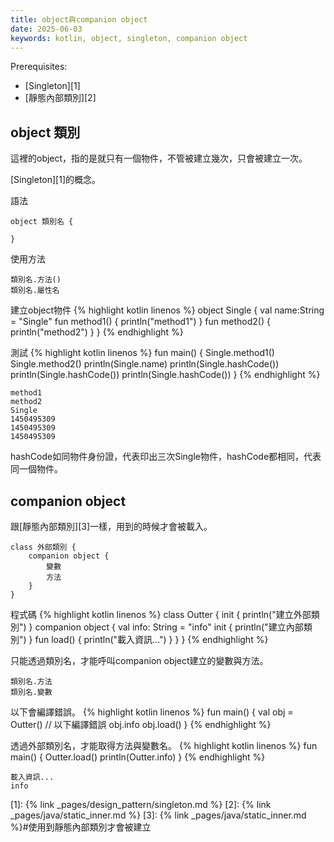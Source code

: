 ```yaml
---
title: object與companion object
date: 2025-06-03
keywords: kotlin, object, singleton, companion object
---
```

Prerequisites:

- [Singleton][1]
- [靜態內部類別][2]

## object 類別
這裡的object，指的是就只有一個物件，不管被建立幾次，只會被建立一次。

[Singleton][1]的概念。

語法
```
object 類別名 {

}
```

使用方法
```
類別名.方法()
類別名.屬性名
```

建立object物件
{% highlight kotlin linenos %}
object Single {
    val name:String = "Single"
    fun method1() {
        println("method1")
    }
    fun method2() {
        println("method2")
    }
}
{% endhighlight %}

測試
{% highlight kotlin linenos %}
fun main() {
    Single.method1()
    Single.method2()
    println(Single.name)
    println(Single.hashCode())
    println(Single.hashCode())
    println(Single.hashCode())
}
{% endhighlight %}
```
method1
method2
Single
1450495309
1450495309
1450495309
```

hashCode如同物件身份證，代表印出三次Single物件，hashCode都相同，代表同一個物件。

## companion object
跟[靜態內部類別][3]一樣，用到的時候才會被載入。
```
class 外部類別 {
	companion object {
		變數
		方法
	}
}
```

程式碼
{% highlight kotlin linenos %}
class Outter {
    init {
        println("建立外部類別")
    }
    companion object {
        val info: String = "info"
        init {
            println("建立內部類別")
        }
        fun load() {
            println("載入資訊...")
        }
    }
}
{% endhighlight %}

只能透過類別名，才能呼叫companion object建立的變數與方法。
```
類別名.方法
類別名.變數
```

以下會編譯錯誤。
{% highlight kotlin linenos %}
fun main() {
    val obj = Outter()
    // 以下編譯錯誤
    obj.info
    obj.load()
}
{% endhighlight %}

透過外部類別名，才能取得方法與變數名。
{% highlight kotlin linenos %}
fun main() {
    Outter.load()
    println(Outter.info)
}
{% endhighlight %}
```
載入資訊...
info
```

[1]: {% link _pages/design_pattern/singleton.md %}
[2]: {% link _pages/java/static_inner.md %}
[3]: {% link _pages/java/static_inner.md %}#使用到靜態內部類別才會被建立